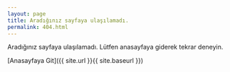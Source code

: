 ```yaml
---
layout: page
title: Aradığınız sayfaya ulaşılamadı.
permalink: 404.html
---
```


Aradığınız sayfaya ulaşılamadı. Lütfen anasayfaya giderek tekrar deneyin.

[Anasayfaya Git]({{ site.url }}{{ site.baseurl }})
